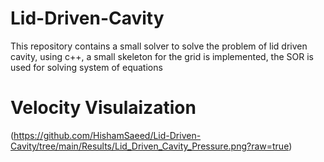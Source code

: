 # Lid-Driven-Cavity
This repository contains a small solver to solve the problem of lid driven cavity, using c++, a small skeleton for the grid is implemented, the SOR is used for solving system of equations

# Velocity Visulaization
(https://github.com/HishamSaeed/Lid-Driven-Cavity/tree/main/Results/Lid_Driven_Cavity_Pressure.png?raw=true)

